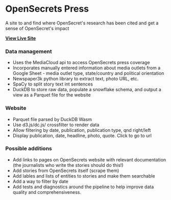 # OpenSecrets Press

A site to and find where OpenSecret's research has been cited and get a sense of OpenSecret's impact

[**View Live Site**](https://smckissock.github.io/open-secrets-press/)

### Data management
- Uses the MediaCloud api to access OpenSecrets press coverage
- Incorporates manually entered information about media outlets from a Google Sheet - media outlet type, state/country and political orientation 
- Newspaper3k python library to extract text, photo URL, etc.
- SpaCy to split story text int sentences
- DuckDB to store raw data, populate a snowflake schema, and output a view as a Parquet file for the website

### Website
- Parquet file parsed by DuckDB Wasm
- Use d3.js/dc.js/ crossfilter to render data
- Allow filtering by date, publication, publication type, qnd right/left 
- Display publication, date, headline, photo, quote. Click to go to url 

### Possible additions
- Add links to pages on OpenSecrets website with relevant documentation (the journalists who write the stories should do this!) 
- Add stories from OpenSecrets itself (scrape them)
- Add lables and lists of entities to stories and make them searchable
- Add a way to filter by date
- Add tests and diagnostics around the pipeline to help improve data quality and comprehensiveness.
 
